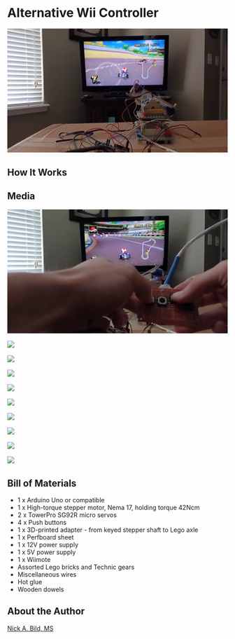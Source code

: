 # Alternative Wii Controller

![](https://raw.githubusercontent.com/nickbild/alt_wii_controller/main/media/playing_1.png)

## How It Works

## Media

![](https://raw.githubusercontent.com/nickbild/alt_wii_controller/main/media/playing_2.png)

![](https://raw.githubusercontent.com/nickbild/alt_wii_controller/main/media/rear_sm.png)

![](https://raw.githubusercontent.com/nickbild/alt_wii_controller/main/media/rear_close_sm.png)

![](https://raw.githubusercontent.com/nickbild/alt_wii_controller/main/media/top_sm.png)

![](https://raw.githubusercontent.com/nickbild/alt_wii_controller/main/media/front_sm.png)

![](https://raw.githubusercontent.com/nickbild/alt_wii_controller/main/media/circuit_sm.png)

![](https://raw.githubusercontent.com/nickbild/alt_wii_controller/main/media/left_sm.png)

![](https://raw.githubusercontent.com/nickbild/alt_wii_controller/main/media/right_sm.png)

![](https://raw.githubusercontent.com/nickbild/alt_wii_controller/main/media/controller_sm.png)

![](https://raw.githubusercontent.com/nickbild/alt_wii_controller/main/media/adapter_sm.png)

## Bill of Materials

- 1 x Arduino Uno or compatible
- 1 x High-torque stepper motor, Nema 17, holding torque 42Ncm
- 2 x TowerPro SG92R micro servos
- 4 x Push buttons
- 1 x 3D-printed adapter - from keyed stepper shaft to Lego axle
- 1 x Perfboard sheet
- 1 x 12V power supply
- 1 x 5V power supply
- 1 x Wiimote
- Assorted Lego bricks and Technic gears
- Miscellaneous wires
- Hot glue
- Wooden dowels

## About the Author

[Nick A. Bild, MS](https://nickbild79.firebaseapp.com/#!/)
